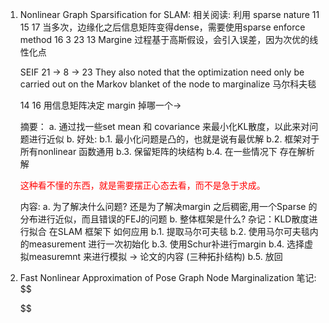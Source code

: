 <!--
 * @Author: Liu Weilong
 * @Date: 2021-03-31 15:37:19
 * @LastEditors: Liu Weilong
 * @LastEditTime: 2021-04-01 07:27:48
 * @FilePath: /3rd-test-learning/doc/slam_back_end/paper_reading.md
 * @Description: 
-->
1. Nonlinear Graph Sparsification for SLAM:
   相关阅读: 利用 sparse nature 11 15 17 
   当多次，边缘化之后信息矩阵变得dense，需要使用sparse enforce method 16 3 23 13 
   Margine 过程基于高斯假设，会引入误差，因为次优的线性化点

   SEIF 21 -> 8 -> 23 They also noted that the
    optimization need only be carried out on the Markov blanket of
    the node to marginalize
    马尔科夫毯

   14 16 用信息矩阵决定 margin 掉哪一个-> 

   摘要：
   a. 通过找一些set mean 和 covariance 来最小化KL散度，以此来对问题进行近似
   b. 好处: b.1. 最小化问题是凸的，也就是说有最优解 b.2. 框架对于所有nonlinear 函数通用 b.3. 保留矩阵的块结构
           b.4. 在一些情况下 存在解析解

   <font color ="Red">这种看不懂的东西，就是需要摆正心态去看，而不是急于求成。</font>

   内容:
   a. 为了解决什么问题?
   还是为了解决margin 之后稠密,用一个Sparse 的分布进行近似，而且错误的FEJ的问题
   b. 整体框架是什么?
   杂记：KLD散度进行拟合
   在SLAM 框架下 如何应用
   b.1. 提取马尔可夫毯
   b.2. 使用马尔可夫毯内的measurement 进行一次初始化
   b.3. 使用Schur补进行margin
   b.4. 选择虚拟measuremnt 来进行模拟 -> 论文的内容 (三种拓扑结构)
   b.5. 放回

2. Fast Nonlinear Approximation of Pose Graph Node Marginalization
   笔记:
   $$

   $$